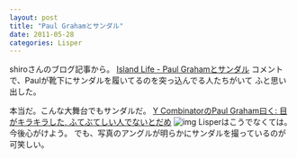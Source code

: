 ```yaml
---
layout: post
title: "Paul Grahamとサンダル"
date: 2011-05-28
categories: Lisper
---
```

shiroさんのブログ記事から。
 [Island Life - Paul Grahamとサンダル](http://blog.practical-scheme.net/shiro/20110524a-paul-graham-and-sandals)
 コメントで、Paulが靴下にサンダルを履いてるのを突っ込んでる人たちがいて
 ふと思い出した。

本当だ。こんな大舞台でもサンダルだ。
 [Y CombinatorのPaul Graham曰く: 目がキラキラした, ふてぶてしい人でないとだめ](http://jp.techcrunch.com/archives/20110524y-combinators-paul-graham-were-looking-for-people-like-us/)
 ![img](../img/kiyoka.pg_sandals.png)
Lisperはこうでなくては。今後心がけよう。
でも、写真のアングルが明らかにサンダルを撮っているのが可笑しい。
